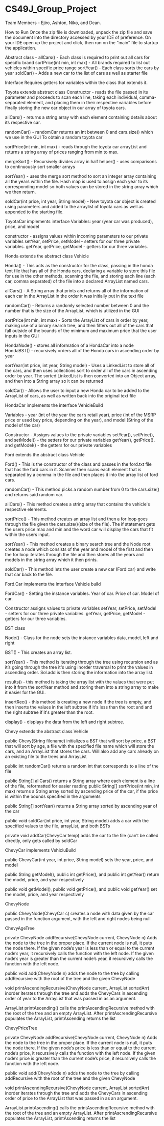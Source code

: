 # CS49J_Group_Project
Team Members - Ejiro, Ashton, Niko, and Dean.

How to Run 
Once the zip file is downloaded, unpack the zip file and save the document into the directory accessed by your IDE of preference. On your IDE open up the project and click, then run on the “main” file to startup the application.

Abstract class - 
allCars() - Each class is required to print out all cars for specific brand
sortPrice(int min, int max) - All brands required to list out vehicles within specific price range
sortYear() - Each class sorts the cars by year
soldCar() - Adds a new car to the list of cars as well as starter file

Interface
Requires getters for variables within the class that extends it.

Toyota extends abstract class
Constructor - reads the file passed in its parameter and proceeds to scan each line, taking each individual, comma-separated element, and placing them in their respective variables before finally storing the new car object in our array of toyota cars.

allCars() - returns a string array with each element containing details about its respective car.

randomCar() - randomCar returns an int between 0 and cars.size() which we use in the GUI
To obtain a random toyota car

sortPrice(int min, int max) - reads through the toyota car arrayList and returns a string array of prices ranging from min to max.

mergeSort() - Recursively divides array in half
helper() - uses comparisons to continuously sort smaller arrays

sortYear() - uses the merge sort method to sort an integer array containing all the years within the file. Hash map is used to assign each year to its corresponding model so both values can be stored in the string array which we then return.

soldCar(int price, int year, String model) - New toyota car object is created using parameters and added to the arraylist of toyota cars as well as appended to the starting file.

ToyotaCar implements interface
Variables: year (year car was produced), price, and model

constructor - assigns values within incoming parameters to our private variables
setYear, setPrice, setModel - setters for our three private variables.
getYear, getPrice, getModel - getters for our three variables.

Honda extends the abstract class Vehicle

Honda() - This acts as the constructor for the class, passing in the honda text file that has all of the Honda cars, declaring a variable to store this file for use in the other methods, scanning the file, and storing each line (each car, comma separated) of the file into a declared ArrayList named cars.

allCars() - A String array that prints and returns all of the information of each car in the ArrayList in the order it was initially put in the text file

randomCar() - Returns a randomly selected number between 0 and the number that is the size of the ArrayList, which is utilized in the GUI

sortPrice(int min, int max) - Sorts the ArrayList of cars in order by year, making use of a binary search tree, and then filters out all of the cars that fall outside of the bounds of the minimum and maximum price that the user inputs in the GUI

HondaNode() - stores all information of a HondaCar into a node
HondaBST() - recursively orders all of the Honda cars in ascending order by year

sortYear(int price, int year, String model) - Uses a LinkedList to store all of the cars, and then uses collections.sort to order all of the cars in ascending order by year. The sorted LinkedList is then converted into an Object array, and then into a String array so it can be returned

soldCar() - Allows the user to input a new Honda car to be added to the ArrayList of cars, as well as written back into the original text file

HondaCar implements the interface VehicleBuild

Variables - year (int of the year the car’s retail year), price (int of the MSRP price or used buy price, depending on the year), and model (String of the model of the car)

Constructor - Assigns values to the private variables 
setYear(), setPrice(), and setModel() - the setters for our private variables
getYear(), getPrice(), and getModel() - the getters for our private variables


Ford extends the abstract class Vehicle

Ford() - This is the constructor of the class and passes in the ford.txt file that has the ford cars in it. Scanner then scans each element that is separated by a comma in the file and then places it into the array list of ford cars. 

randomCar() - This method picks a random number from 0 to the cars.size() and returns said random car. 

allCars() - This method creates a string array that contains the vehicle's respective elements.

sortPrice() - This method creates an array list and then a for loop goes through the file given the cars.size()(size of the file). The if statement gets the users price max and min and the word car will display the cars that fit within the users input.

sortYear() - This method creates a binary search tree and the Node root creates a node which
consists of the year and model of the first and then the for loop iterates through the file and then stores all the years and models in the string array which it then prints.

soldCar() - This method lets the user create a new car (Ford car) and write that car back to the file.

Ford.Car implements the interface Vehicle build

FordCar() - Setting the instance variables. Year of car. Price of car. Model of car.

Constructor assigns values to private variables
setYear, setPrice, setModel - setters for our three private variables.
getYear, getPrice, getModel - getters for our three variables.

BST class

Node() - Class for the node sets the instance variables data, model, left and right

BST() - This creates an array list. 

sortYear() - This method is iterating through the tree using recursion and as it’s going through the tree it's using inorder traversal to print the values in ascending order. Sol.add is then storing the information into the array list. 

results() - this method is taking the array list with the values that were put into it from the sortYear method and storing them into a string array to make it easier for the GUI. 

insertRec() - this method is creating a new node if the tree is empty, and then inserts the values in the left subtree if it's less than the root and and the right subtree if it's greater than the root. 

display() - displays the data from the left and right subtree. 


Chevy extends the abstract class Vehicle

public Chevy(String filename) initializes a BST that will sort by price, a BST that will sort by age, a file with the specified file name which will store the cars, and an ArrayList that stores the cars. Will also add any cars already on an existing file to the trees and ArrayList

public int randomCar() returns a random int that corresponds to a line of the file

public String[] allCars() returns a String array where each element is a line of the file, reformatted for easier reading
public String[] sortPrice(int min, int max) returns a String array sorted by ascending price of the car, if the price is within the bounds specified in the arguments

public String[] sortYear() returns a String array sorted by ascending year of the car

public void soldCar(int price, int year, String model) adds a car with the specified values to the file, arrayList, and both BSTs

private void addCar(ChevyCar temp) adds the car to the file (can’t be called directly, only gets called by soldCar

ChevyCar implements VehicluBuild

public ChevyCar(int year, int price, String model) sets the year, price, and model

public String getModel(), public int getPrice(), and public int getYear() return the model, price, and year respectively

public void getModel(), public void getPrice(), and public void getYear() set the model, price, and year respectively

ChevyNode

public ChevyNode(ChevyCar c) creates a node with data given by the car passed in the function argument, with the left and right nodes being null

ChevyAgeTree

private ChevyNode addRecursive(ChevyNode current, ChevyNode n) Adds the node to the tree in the proper place. If the current node is null, it puts the node there. If the given node’s year is less than or equal to the current node’s year, it recursively calls the function with the left node. If the given node’s year is greater than the current node’s year, it recursively calls the function with the left node.

public void add(ChevyNode n) adds the node to the tree by calling addRecursive with the root of the tree and the given ChevyNode

void printAscendingRecursive(ChevyNode current, ArrayList<ChevyCar> sortedArr) inorder iterates through the tree and adds the ChevyCars in ascending order of year to the ArrayList that was passed in as an argument.

ArrayList<ChevyCar> printAscending() calls the printAscendingRecursive method with the root of the tree and an empty ArrayList. After printAscrendingRecursive populates the ArrayList, printAscending returns the list

ChevyPriceTree

private ChevyNode addRecursive(ChevyNode current, ChevyNode n) Adds the node to the tree in the proper place. If the current node is null, it puts the node there. If the given node’s price is less than or equal to the current node’s price, it recursively calls the function with the left node. If the given node’s price is greater than the current node’s price, it recursively calls the function with the left node.

public void add(ChevyNode n) adds the node to the tree by calling addRecursive with the root of the tree and the given ChevyNode

void printAscendingRecursive(ChevyNode current, ArrayList<ChevyCar> sortedArr) inorder iterates through the tree and adds the ChevyCars in ascending order of price to the ArrayList that was passed in as an argument.

ArrayList<ChevyCar> printAscending() calls the printAscendingRecursive method with the root of the tree and an empty ArrayList. After printAscrendingRecursive populates the ArrayList, printAscending returns the list
